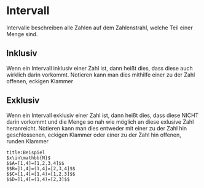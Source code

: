 # Intervall
Intervalle beschreiben alle Zahlen auf dem Zahlenstrahl, welche Teil einer Menge sind.
## Inklusiv
Wenn ein Intervall inklusiv einer Zahl ist, dann heißt dies, dass diese auch wirklich darin vorkommt.
Notieren kann man dies mithilfe einer zu der Zahl offenen, eckigen Klammer
## Exklusiv
Wenn ein Intervall exklusiv einer Zahl ist, dann heißt dies, dass diese NICHT darin vorkommt und die Menge so nah wie möglich an diese exlusive Zahl heranreicht.
Notieren kann man dies entweder mit einer zu der Zahl hin geschlossenen, eckigen Klammer oder einer zu der Zahl hin offenen, runden Klammer
```ad-example
title:Beispiel
$x\in\mathbb{N}$
$$A=[1,4]=[1,2,3,4]$$
$$B=]1,4]=(1,4]=[2,3,4]$$
$$C=[1,4[=[1,4)=[1,2,3]$$
$$D=]1,4[=(1,4)=[2,3]$$
```